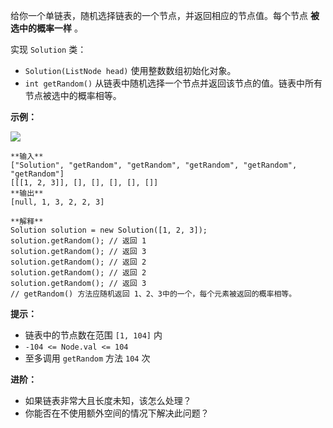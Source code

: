 给你一个单链表，随机选择链表的一个节点，并返回相应的节点值。每个节点 **被选中的概率一样** 。

实现 `Solution` 类：

  * `Solution(ListNode head)` 使用整数数组初始化对象。
  * `int getRandom()` 从链表中随机选择一个节点并返回该节点的值。链表中所有节点被选中的概率相等。



**示例：**

![](https://assets.leetcode.com/uploads/2021/03/16/getrand-linked-list.jpg)

    
    
    **输入**
    ["Solution", "getRandom", "getRandom", "getRandom", "getRandom", "getRandom"]
    [[[1, 2, 3]], [], [], [], [], []]
    **输出**
    [null, 1, 3, 2, 2, 3]
    
    **解释**
    Solution solution = new Solution([1, 2, 3]);
    solution.getRandom(); // 返回 1
    solution.getRandom(); // 返回 3
    solution.getRandom(); // 返回 2
    solution.getRandom(); // 返回 2
    solution.getRandom(); // 返回 3
    // getRandom() 方法应随机返回 1、2、3中的一个，每个元素被返回的概率相等。



**提示：**

  * 链表中的节点数在范围 `[1, 104]` 内
  * `-104 <= Node.val <= 104`
  * 至多调用 `getRandom` 方法 `104` 次



**进阶：**

  * 如果链表非常大且长度未知，该怎么处理？
  * 你能否在不使用额外空间的情况下解决此问题？

